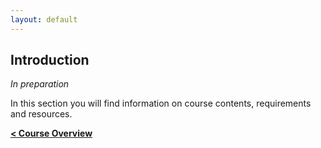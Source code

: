 ```yaml
---
layout: default
---
```




## Introduction

_In preparation_

In this section you will find information on course contents, requirements and resources.

[**< Course Overview**](index.md)